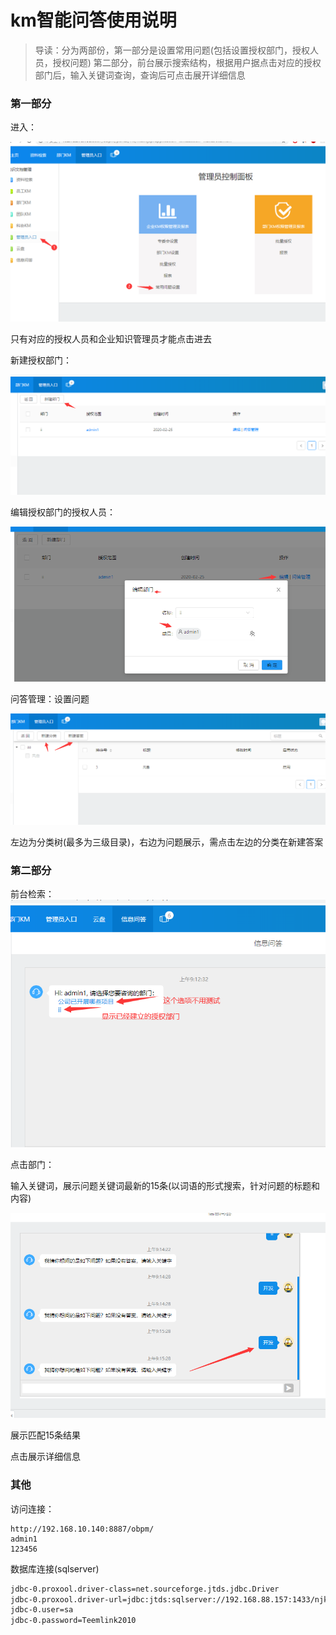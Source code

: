 # km智能问答使用说明

> 导读：分为两部份，第一部分是设置常用问题(包括设置授权部门，授权人员，授权问题)
> 第二部分，前台展示搜索结构，根据用户据点击对应的授权部门后，输入关键词查询，查询后可点击展开详细信息

### 第一部分

进入：

![](https://raw.githubusercontent.com/sky5cai/picGoPic/master/img/进入常用问题.png)

只有对应的授权人员和企业知识管理员才能点击进去



新建授权部门：

![](https://raw.githubusercontent.com/sky5cai/picGoPic/master/img/新建授权部门.png)

编辑授权部门的授权人员：

![](https://raw.githubusercontent.com/sky5cai/picGoPic/master/img/授权部门及人员.png)

问答管理：设置问题

![](https://raw.githubusercontent.com/sky5cai/picGoPic/master/img/设置常用问题.png)

左边为分类树(最多为三级目录)，右边为问题展示，需点击左边的分类在新建答案

### 第二部分

前台检索：
![](https://raw.githubusercontent.com/sky5cai/picGoPic/master/img/前台检索.png)

点击部门：

输入关键词，展示问题关键词最新的15条(以词语的形式搜索，针对问题的标题和内容)

![](https://raw.githubusercontent.com/sky5cai/picGoPic/master/img/输入关键词搜索.png)

展示匹配15条结果

点击展示详细信息





### 其他

访问连接：

```
http://192.168.10.140:8887/obpm/
admin1
123456
```

数据库连接(sqlserver)

```xml
jdbc-0.proxool.driver-class=net.sourceforge.jtds.jdbc.Driver
jdbc-0.proxool.driver-url=jdbc:jtds:sqlserver://192.168.88.157:1433/njkm
jdbc-0.user=sa
jdbc-0.password=Teemlink2010
```

